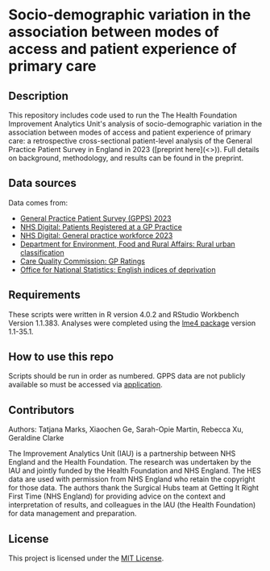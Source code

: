 # Socio-demographic variation in the association between modes of access and patient experience of primary care

## Description
This repository includes code used to run the The Health Foundation Improvement Analytics Unit's analysis of socio-demographic variation in the association between modes of access and patient experience of primary care: a retrospective cross-sectional patient-level analysis of the General Practice Patient Survey in England in 2023 ([preprint here](<<ADD LINK>>)). Full details on background, methodology, and results can be found in the preprint.

## Data sources

Data comes from:
- [General Practice Patient Survey (GPPS) 2023](https://www.england.nhs.uk/statistics/2023/07/13/gp-patient-survey-2023/)
- [NHS Digital: Patients Registered at a GP Practice](https://digital.nhs.uk/data-and-information/publications/statistical/patients-registered-at-a-gp-practice)
- [NHS Digital: General practice workforce 2023](https://digital.nhs.uk/data-and-information/publications/statistical/general-and-personal-medical-services) 
- [Department for Environment, Food and Rural Affairs: Rural urban classification](https://www.gov.uk/government/collections/rural-urban-classification)
- [Care Quality Commission: GP Ratings](https://www.cqc.org.uk/guidance-providers/gps/levels-ratings-gp-practices)
- [Office for National Statistics: English indices of deprivation](https://www.gov.uk/government/statistics/english-indices-of-deprivation-2019) 

## Requirements

These scripts were written in R version 4.0.2 and RStudio Workbench Version 1.1.383. Analyses were completed using the [lme4 package](https://cran.r-project.org/web/packages/lme4/lme4.pdf) version 1.1-35.1. 

## How to use this repo

Scripts should be run in order as numbered. GPPS data are not publicly available so must be accessed via [application](https://www.gp-patient.co.uk/contact). 

## Contributors

Authors: Tatjana Marks, Xiaochen Ge, Sarah-Opie Martin, Rebecca Xu, Geraldine Clarke

The Improvement Analytics Unit (IAU) is a partnership between NHS England and the Health Foundation. The research was undertaken by the IAU and jointly funded by the Health Foundation and NHS England. The HES data are used with permission from NHS England who retain the copyright for those data. The authors thank the Surgical Hubs team at Getting It Right First Time (NHS England) for providing advice on the context and interpretation of results, and colleagues in the IAU (the Health Foundation) for data management and preparation.

## License

This project is licensed under the [MIT License](https://opensource.org/license/mit/).
